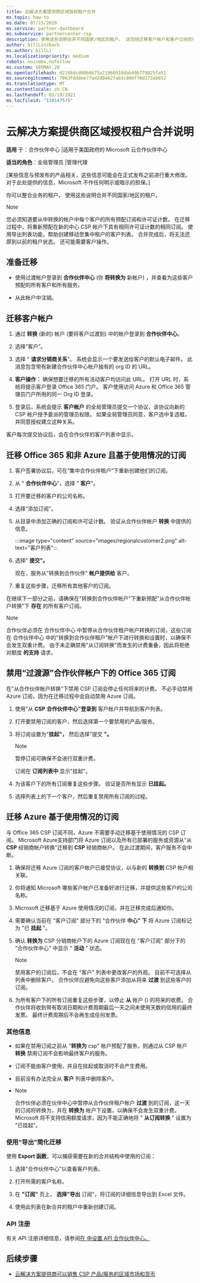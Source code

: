 ```yaml
---
title: 云解决方案提供商区域授权租户合并
ms.topic: how-to
ms.date: 07/15/2020
ms.service: partner-dashboard
ms.subservice: partnercenter-csp
description: 使用这些说明合并不同国家/地区的租户。 这包括迁移客户帐户和客户订阅的步骤。
author: billLinzbach
ms.author: billLi
ms.localizationpriority: medium
robots: noindex,nofollow
ms.custom: SEOMAY.20
ms.openlocfilehash: d2168dcd60b8675a21960918dab49b778025fa51
ms.sourcegitcommit: 7063fdddee77ad2d8e627ab3c806f76d173ab652
ms.translationtype: MT
ms.contentlocale: zh-CN
ms.lasthandoff: 05/19/2021
ms.locfileid: "110147575"
---
```

# <a name="instructions-for-csp-regional-authorization-tenant-consolidation"></a>云解决方案提供商区域授权租户合并说明

**适用** 于：合作伙伴中心 |适用于美国政府的 Microsoft 云合作伙伴中心

**适当的角色**：全局管理员 |管理代理

\[某些信息与预发布的产品相关，这些信息可能会在正式发布之前进行重大修改。 对于此处提供的信息，Microsoft 不作任何明示或暗示的担保。\]

你可以整合业务的租户。 使用这些说明合并不同国家/地区的租户。

>[!NOTE]  
>您必须知道要从中转换的帐户中每个客户的所有预配订阅和许可证计数。 在迁移过程中，将重新预配在新的中心 CSP 帐户下具有相同许可证计数的相同订阅。 使用导出列表功能，帮助创建移动至集中租户的客户列表。  合并完成后，将无法还原到以前的租户状态。 还可能需要客户操作。

## <a name="prepare-for-migration"></a>准备迁移

- 使用过渡帐户登录到 **合作伙伴中心**  (你 **将转换为** 新帐户) ，并查看为这些客户预配的所有客户和所有服务。

- 从此帐户中注销。

## <a name="migrate-customer-accounts"></a>迁移客户帐户

1. 通过 **转换** (新的) 帐户 (要将客户过渡到) 中的帐户登录到 **合作伙伴中心**。

2. 选择“客户”。

3. 选择 " **请求分销商关系**"。 系统会显示一个要发送给客户的默认电子邮件。 此消息包含带有新建合作伙伴中心帐户独有的 org ID 的 URL。

4. **客户操作：** 确保想要迁移的所有活动客户均访问此 URL。 打开 URL 时，系统将提示客户登录 Office 365 门户。 客户使用访问 Azure 和 Office 365 管理员门户所用的同一 Org ID 登录。

5. 登录后，系统会提示 **客户帐户** 的全局管理员提交一个协议，该协议向新的 CSP 帐户授予委派的管理员权限。 如果全局管理员同意，客户选中复选框，并同意授权建立这种关系。

客户每次提交协议后，会在合作伙伴的客户列表中显示。

## <a name="migrating-office-365-and-non-azure-usage-based-subscriptions"></a>迁移 Office 365 和非 Azure 且基于使用情况的订阅

1. 客户签署协议后，可在“集中合作伙伴租户”下重新创建他们的订阅。

2. 从 " **合作伙伴中心**"，选择 " **客户**"。

3. 打开要迁移的客户的公司名称。

4. 选择“添加订阅”。

5. 从目录中添加正确的订阅和许可证计数。 验证从合作伙伴帐户 **转换** 中提供的信息。

   :::image type="content" source="images/regionalcustomer2.png" alt-text="客户列表":::

6. 选择" **提交"。**

   现在，服务从"转换到合作伙伴" **帐户提供给** 客户。

7. 重复这些步骤，迁移所有其他客户的订阅。

在继续下一部分之前，请确保在"转换到合作伙伴帐户"下重新预配"从合作伙伴帐户转换"下 **存在** 的所有客户订阅。

> [!NOTE]
> 合作伙伴必须在 合作伙伴中心 中暂停从合作伙伴租户帐户转换的订阅，这些订阅在 合作伙伴中心 中的"转换到合作伙伴租户"帐户下进行转换和设置时，以确保不会发生双重计费。 由于未正确禁用"从订阅转换"而发生的计费重叠，因此将拒绝对额度 **的支持** 请求。

## <a name="disabling-the-office-365-subscriptions-under-the-transitioning-from-partner-account"></a>禁用“过渡源”合作伙伴帐户下的 Office 365 订阅

在"从合作伙伴帐户转换"下禁用 CSP 订阅会停止任何将来的计费。 不必手动禁用 Azure 订阅，因为在迁移过程中会自动禁用 Azure 订阅。

1. 使用"从 **CSP** **合作伙伴中心"登录到** 客户帐户并导航到客户列表。

2. 打开要禁用订阅的客户，然后选择第一个要禁用的产品/服务。

3. 将订阅设置为"**挂起"，** 然后选择"提交 **"。**

   >[!Note]
   >暂停订阅可确保不会进行双重计费。

   订阅在 **订阅列表中** 显示"挂起"。

4. 为该客户下的所有订阅重复这些步骤。 验证是否所有显示 **已挂起。**

5. 选择列表上的下一个客户，然后重复禁用所有订阅的过程。

## <a name="migrating-azure-usage-based-subscriptions"></a>迁移 Azure 基于使用情况的订阅

与 Office 365 CSP 订阅不同，Azure 不需要手动迁移基于使用情况的 CSP 订阅。 Microsoft Azure支持部门将 Azure 订阅以及所有已部署的服务或资源从"从 **CSP** 经销商帐户转换"迁移到 **CSP** 经销商帐户。 在此过渡期间，客户服务不会中断。

1. 确保将迁移 Azure 订阅的客户帐户已接受协议，以与新的 **转换到** CSP 帐户相关联。

2. 你将通知 Microsoft 哪些客户帐户已准备好进行迁移，并提供这些客户的公司名称。

3. Microsoft 迁移基于 Azure 使用情况的订阅，并在迁移完成后通知你。

4. 需要确认当前在 "客户订阅" 部分下的 "合作伙伴 **中心" 下** 将 Azure 订阅标记为 "已 **挂起** "。

5. 确认 **转换为** CSP 分销商帐户下的 Azure 订阅现在在 "客户订阅" 部分下的 "合作伙伴中心" 中显示 " **活动** " 状态。

   >[!Note]
   > 禁用客户的订阅后，不会在 "客户" 列表中更改客户的外观。 目前不可选择从列表中删除客户。 合作伙伴应避免向这些客户添加从将来 **过渡** 到这些客户的订阅。

6. 为所有客户下的所有订阅重复这些步骤，以停止 **从** 帐户 () 的将来的收费。 合作伙伴将收到带有取消日期和计费周期最后一天之间未使用天数的信用的最终发票。 最终计费周期后不会再生成任何发票。

### <a name="additional-information"></a>其他信息

- 如果在禁用订阅之前从 "**转换为** csp" 帐户预配了服务，则通过从 CSP 帐户 **转换** 禁用订阅不会影响最终客户的服务。

- 订阅不能由客户使用，并且在挂起或取消时不会产生费用。

- 目前没有办法完全从 **客户** 列表中删除客户。
- 
    >[!Note]
    > 合作伙伴必须在伙伴中心中暂停从合作伙伴租户帐户 **过渡** 到的订阅，这一天的订阅将转换为，并在 **转换为** 帐户下设置，以确保不会发生双重计费。 Microsoft 将不支持信用额度请求，因为不能正确地将 " **从订阅转换** " 设置为 "已挂起"。

### <a name="simplify-migration-using-export"></a>使用“导出”简化迁移

使用 **Export 函数**，可以捕获需要在新的合并结构中使用的订阅：

1. 选择"合作伙伴中心"以查看客户列表。 

2. 打开所需的客户名称。

3. 在 **"订阅"** 页上， **选择"导出** 订阅"，将订阅的详细信息导出到 Excel 文件。

4. 使用此列表在新合并的租户中重新创建订阅。

### <a name="api-registration"></a>API 注册

有关 API 注册详细信息，请参阅[在 中设置 API 合作伙伴中心。](/partner-center/develop/set-up-api-access-in-partner-center)

## <a name="next-steps"></a>后续步骤

- [云解决方案提供商可以销售 CSP 产品/服务的区域市场和货币](regional-authorization-overview.md)
